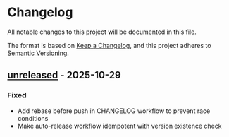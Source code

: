 <!--
SPDX-FileCopyrightText: 2025 RAprogramm <andrey.rozanov.vl@gmail.com>

SPDX-License-Identifier: MIT
-->

# Changelog

All notable changes to this project will be documented in this file.

The format is based on [Keep a Changelog](https://keepachangelog.com/en/1.1.0/),
and this project adheres to [Semantic Versioning](https://semver.org/spec/v2.0.0.html).

## [unreleased] - 2025-10-29

### Fixed

- Add rebase before push in CHANGELOG workflow to prevent race conditions
- Make auto-release workflow idempotent with version existence check

[unreleased]: https://github.com/RAprogramm/masterror/compare/v0.25.1...unreleased

